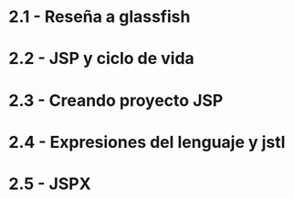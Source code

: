 # 2.1 - Reseña a glassfish


# 2.2 - JSP y ciclo de vida


# 2.3 - Creando proyecto JSP


# 2.4 - Expresiones del lenguaje y jstl


# 2.5 - JSPX

